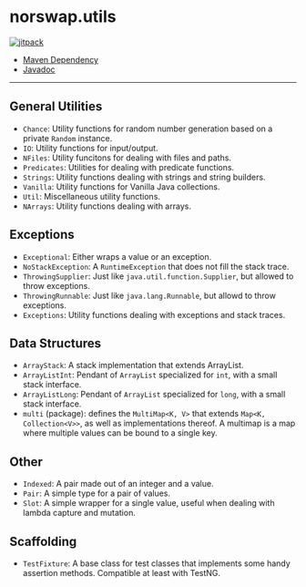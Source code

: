# norswap.utils

[![jitpack](https://jitpack.io/v/norswap/norswap-utils.svg)][jitpack]

- [Maven Dependency][jitpack]
- [Javadoc][javadoc]

[jitpack]: https://jitpack.io/#norswap/norswap-utils
[javadoc]: https://jitpack.io/com/github/norswap/norswap-utils/-SNAPSHOT/javadoc/

---

## General Utilities

- `Chance`: Utility functions for random number generation based on a private `Random` instance.
- `IO`: Utility functions for input/output.
- `NFiles`: Utility funcitons for dealing with files and paths.
- `Predicates`: Utilities for dealing with predicate functions.
- `Strings`: Utility functions dealing with strings and string builders.
- `Vanilla`: Utility functions for Vanilla Java collections.
- `Util`: Miscellaneous utility functions.
- `NArrays`: Utility functions dealing with arrays. 

## Exceptions
- `Exceptional`: Either wraps a value or an exception.
- `NoStackException`: A `RuntimeException` that does not fill the stack trace.
- `ThrowingSupplier`: Just like `java.util.function.Supplier`, but allowed to throw exceptions.
- `ThrowingRunnable`: Just like `java.lang.Runnable`, but allowd to throw exceptions.
- `Exceptions`: Utility functions dealing with exceptions and stack traces.

## Data Structures

- `ArrayStack`: A stack implementation that extends ArrayList.
- `ArrayListInt`: Pendant of `ArrayList` specialized for `int`, with a small stack interface.
- `ArrayListLong`: Pendant of `ArrayList` specialized for `long`, with a small stack interface.
- `multi` (package): defines the `MultiMap<K, V>` that extends `Map<K, Collection<V>>`, as well as
  implementations thereof. A multimap is a map where multiple values can be bound to a single key.

## Other

- `Indexed`: A pair made out of an integer and a value.
- `Pair`: A simple type for a pair of values.
- `Slot`: A simple wrapper for a single value, useful when dealing with lambda capture and mutation.

## Scaffolding

- `TestFixture`: A base class for test classes that implements some handy assertion methods.
Compatible at least with TestNG.